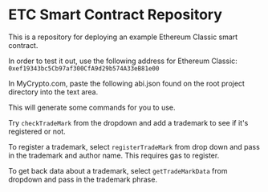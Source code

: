 # ETC Smart Contract Repository

This is a repository for deploying an example
Ethereum Classic smart contract.

In order to test it out, use the following address for Ethereum Classic: `0xef19343bc5Cb97af300CfA9d29b574A33eB81e00`

In MyCrypto.com, paste the following abi.json found on the root project directory into the text area.

This will generate some commands for you to use.

Try `checkTradeMark` from the dropdown and add a trademark to see if it's registered or not.

To register a trademark, select `registerTradeMark` from drop down and pass in the trademark and author name. 
This requires gas to register.

To get back data about a trademark, select `getTradeMarkData` from dropdown and pass in the trademark phrase. 
